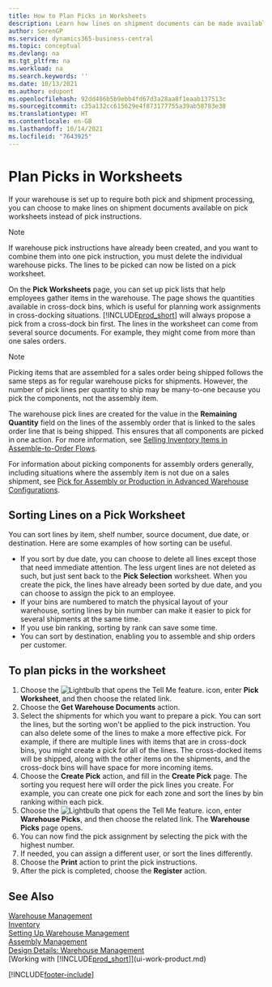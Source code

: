 ```yaml
---
title: How to Plan Picks in Worksheets
description: Learn how lines on shipment documents can be made available on picking worksheets for warehouse workers.
author: SorenGP
ms.service: dynamics365-business-central
ms.topic: conceptual
ms.devlang: na
ms.tgt_pltfrm: na
ms.workload: na
ms.search.keywords: ''
ms.date: 10/13/2021
ms.author: edupont
ms.openlocfilehash: 92dd486b5b9ebb4fd67d3a28aa8f1eaab137513c
ms.sourcegitcommit: c35a132cc615629e4f873177755a39ab58783e38
ms.translationtype: HT
ms.contentlocale: en-GB
ms.lasthandoff: 10/14/2021
ms.locfileid: "7643925"
---
```

# <a name="plan-picks-in-worksheets"></a>Plan Picks in Worksheets

If your warehouse is set up to require both pick and shipment processing, you can choose to make lines on shipment documents available on pick worksheets instead of pick instructions.  

> [!NOTE]  
> If warehouse pick instructions have already been created, and you want to combine them into one pick instruction, you must delete the individual warehouse picks. The lines to be picked can now be listed on a pick worksheet.  

On the **Pick Worksheets** page, you can set up pick lists that help employees gather items in the warehouse. The page shows the quantities available in cross-dock bins, which is useful for planning work assignments in cross-docking situations. [!INCLUDE[prod_short](includes/prod_short.md)] will always propose a pick from a cross-dock bin first. The lines in the worksheet can come from several source documents. For example, they might come from more than one sales orders. 

> [!NOTE]  
> Picking items that are assembled for a sales order being shipped follows the same steps as for regular warehouse picks for shipments. However, the number of pick lines per quantity to ship may be many-to-one because you pick the components, not the assembly item.  
>
> The warehouse pick lines are created for the value in the **Remaining Quantity** field on the lines of the assembly order that is linked to the sales order line that is being shipped. This ensures that all components are picked in one action. For more information, see [Selling Inventory Items in Assemble-to-Order Flows](assembly-how-to-sell-inventory-items-in-assemble-to-order-flows.md).  
>
> For information about picking components for assembly orders generally, including situations where the assembly item is not due on a sales shipment, see [Pick for Assembly or Production in Advanced Warehouse Configurations](warehouse-how-to-pick-for-internal-operations-in-advanced-warehousing.md).  

## <a name="sorting-lines-on-a-pick-worksheet"></a>Sorting Lines on a Pick Worksheet
You can sort lines by item, shelf number, source document, due date, or destination. Here are some examples of how sorting can be useful.

* If you sort by due date, you can choose to delete all lines except those that need immediate attention. The less urgent lines are not deleted as such, but just sent back to the **Pick Selection** worksheet. When you create the pick, the lines have already been sorted by due date, and you can choose to assign the pick to an employee.
* If your bins are numbered to match the physical layout of your warehouse, sorting lines by bin number can make it easier to pick for several shipments at the same time. 
* If you use bin ranking, sorting by rank can save some time. 
* You can sort by destination, enabling you to assemble and ship orders per customer.

## <a name="to-plan-picks-in-the-worksheet"></a>To plan picks in the worksheet

1. Choose the ![Lightbulb that opens the Tell Me feature.](media/ui-search/search_small.png "Tell me what you want to do") icon, enter **Pick Worksheet**, and then choose the related link.  
2. Choose the **Get Warehouse Documents** action.  
3. Select the shipments for which you want to prepare a pick. You can sort the lines, but the sorting won't be applied to the pick instruction. You can also delete some of the lines to make a more effective pick. For example, if there are multiple lines with items that are in cross-dock bins, you might create a pick for all of the lines. The cross-docked items will be shipped, along with the other items on the shipments, and the cross-dock bins will have space for more incoming items.  
4. Choose the **Create Pick** action, and fill in the **Create Pick** page. The sorting you request here will order the pick lines you create. For example, you can create one pick for each zone and sort the lines by bin ranking within each pick.  
5. Choose the ![Lightbulb that opens the Tell Me feature.](media/ui-search/search_small.png "Tell me what you want to do") icon, enter **Warehouse Picks**, and then choose the related link. The **Warehouse Picks** page opens.  
6. You can now find the pick assignment by selecting the pick with the highest number.  
7. If needed, you can assign a different user, or sort the lines differently.  
8. Choose the **Print** action to print the pick instructions.  
9. After the pick is completed, choose the **Register** action.  

## <a name="see-also"></a>See Also

[Warehouse Management](warehouse-manage-warehouse.md)  
[Inventory](inventory-manage-inventory.md)  
[Setting Up Warehouse Management](warehouse-setup-warehouse.md)  
[Assembly Management](assembly-assemble-items.md)  
[Design Details: Warehouse Management](design-details-warehouse-management.md)  
[Working with [!INCLUDE[prod_short](includes/prod_short.md)]](ui-work-product.md)  


[!INCLUDE[footer-include](includes/footer-banner.md)]